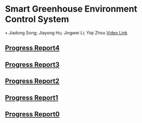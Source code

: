 # Smart Greenhouse Environment Control System

• Jiadong Song; Jiayong Hu; Jingwei Li; Yiqi Zhou
[Video Link]()

## [Progress Report4](progress_report_4.md)

## [Progress Report3](progress_report_3.md)

## [Progress Report2](progress_report_2.md)

## [Progress Report1](progress_report_1.md)

## [Progress Report0](progress_report.html)

